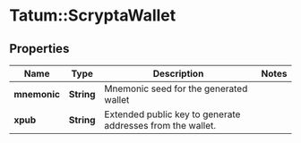# Tatum::ScryptaWallet

## Properties
Name | Type | Description | Notes
------------ | ------------- | ------------- | -------------
**mnemonic** | **String** | Mnemonic seed for the generated wallet | 
**xpub** | **String** | Extended public key to generate addresses from the wallet. | 

